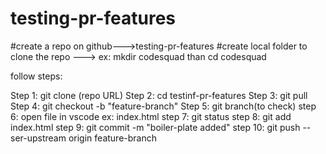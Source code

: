 # testing-pr-features
#create a repo on github--->testing-pr-features
#create local folder to clone the repo  --->
ex: mkdir codesquad than cd codesquad

follow steps:

Step 1: git clone (repo URL)
Step 2: cd testinf-pr-features
Step 3: git pull
Step 4: git checkout -b "feature-branch"
Step 5: git branch(to check)
step 6: open file in vscode ex: index.html
step 7: git status
step 8: git add index.html 
step 9: git commit -m "boiler-plate added"
step 10: git push --ser-upstream origin feature-branch

